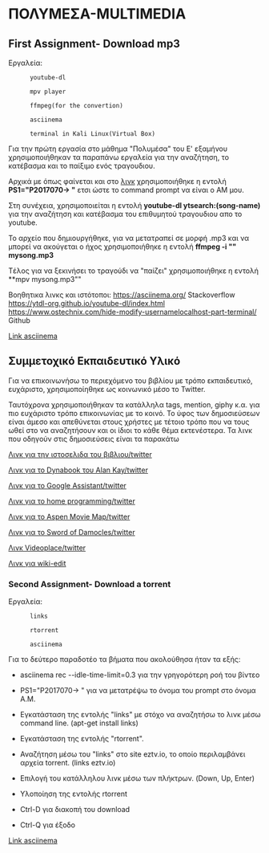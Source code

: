 # ΠΟΛΥΜΕΣΑ-MULTIMEDIA 

## First Assignment- Download mp3

Εργαλεία: 
          
          youtube-dl

          mpv player
          
          ffmpeg(for the convertion)
          
          asciinema
          
          terminal in Kali Linux(Virtual Box)
          
          
Για την πρώτη εργασία στο μάθημα "Πολυμέσα" του Ε' εξαμήνου χρησιμοποιήθηκαν τα παραπάνω εργαλεία για την αναζήτηση, το κατέβασμα και το παίξιμο ενός τραγουδιου.

Αρχικά με όπως φαίνεται και στο [λινκ](https://asciinema.org/a/Y48NlruYBUNCsIg3OtDeOHyDv) χρησιμοποιήθηκε η εντολή **PS1="P2017070-> "**
ετσι ώστε το command prompt να είναι ο ΑΜ μου.

Στη συνέχεια, χρησιμοποιείται η εντολή **youtube-dl ytsearch:(song-name)** για την αναζήτηση και κατέβασμα του επιθυμητού τραγουδιου απο το youtube.

Το αρχείο που δημιουργήθηκε, για να μετατραπεί σε μορφή .mp3 και να μπορεί να ακούγεται ο ήχος χρησιμοποιήθηκε η εντολή **ffmpeg -i "" mysong.mp3**

Tέλος για να ξεκινήσει το τραγούδι να "παίζει" χρησιμοποιήθηκε η εντολή **mpv mysong.mp3""

Βοηθητικα λινκς και ιστότοποι: https://asciinema.org/
                               Stackoverflow
                               https://ytdl-org.github.io/youtube-dl/index.html
                               https://www.ostechnix.com/hide-modify-usernamelocalhost-part-terminal/
                               Github
                               
[Link asciinema](https://asciinema.org/a/Y48NlruYBUNCsIg3OtDeOHyDv)                               
                               

## Συμμετοχικό Εκπαιδευτικό Υλικό

Για να επικοινωνήσω το περιεχόμενο του βιβλίου με τρόπο εκπαιδευτικό, ευχάριστο, χρησιμοποίηθηκε ως κοινωνικό μέσο το Twitter.

Ταυτόχρονα χρησιμοποιήθηκαν τα κατάλληλα tags, mention, giphy κ.α. για πιο ευχάριστο τρόπο επικοινωνίας με το κοινό. 
Το ύφος των δημοσιεύσεων είναι άμεσο και απεθύνεται στους χρήστες με τέτοιο τρόπο που να τους ωθεί στο να αναζητήσουν και οι ίδιοι το κάθε θέμα εκτενέστερα. Τα λινκ που οδηγούν στις δημοσιεύσεις είναι τα παρακάτω

[Λινκ για την ιστοσελιδα του βιβλιου/twitter](https://twitter.com/farmaki4/status/1192180854409367553)

[Λινκ για το Dynabook του Alan Kay/twitter](https://twitter.com/farmaki4/status/1192473400012353537)

[Λινκ για το Google Assistant/twitter](https://twitter.com/farmaki4/status/1193275189028642817)

[Λινκ για το home programming/twitter](https://twitter.com/farmaki4/status/1193277159378444289)

[Λινκ για το Aspen Movie Map/twitter](https://twitter.com/farmaki4/status/1193352436070731776)

[Λινκ για το Sword of Damocles/twitter](https://twitter.com/farmaki4/status/1193496946482335744)

[Λινκ Videoplace/twitter](https://twitter.com/farmaki4/status/1193507880089145344)

[Λινκ για wiki-edit](https://twitter.com/farmaki4/status/1193524594256338946)


### Second Assignment- Download a torrent

Εργαλεία: 
          
          links

          rtorrent
          
          asciinema 
         
         
Για το δεύτερο παραδοτέο τα βήματα που ακολούθησα ήταν τα εξής:

- asciinema rec --idle-time-limit=0.3 για την γρηγορότερη ροή του βίντεο

- PS1="P2017070-> " για να μετατρέψω το όνομα του prompt στο όνομα Α.Μ. 

- Εγκατάσταση της εντολής "links" με στόχο να αναζητήσω το λινκ μέσω command line. (apt-get install links)

- Εγκατάσταση της εντολής "rtorrent".

- Αναζήτηση μέσω του "links" στο site eztv.io, το οποίο περιλαμβάνει αρχεία torrent. (links eztv.io)

- Επιλογή του κατάλληλου λινκ μέσω των πλήκτρων. (Down, Up, Enter)

- Υλοποίηση της εντολής rtorrent

- Ctrl-D για διακοπή του download

- Ctrl-Q για έξοδο

[Link asciinema](https://asciinema.org/a/OMdqkJgfkkp0aFEdJN52VDS7p)



